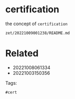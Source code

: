 # certification

the concept of `certification`

` zet/20221009001238/README.md `

# Related

- 20221008061334
- 20221003150356

Tags:

    #cert
